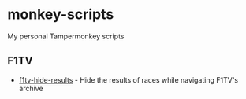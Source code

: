 # monkey-scripts
My personal Tampermonkey scripts

## F1TV
* [f1tv-hide-results](https://github.com/geolessel/monkey-scripts/blob/master/scripts/f1tv-hide-results.js) - Hide the results of races while navigating F1TV's archive
